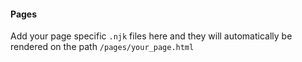 #### Pages

Add your page specific `.njk` files here and they will automatically be rendered on the path `/pages/your_page.html`
